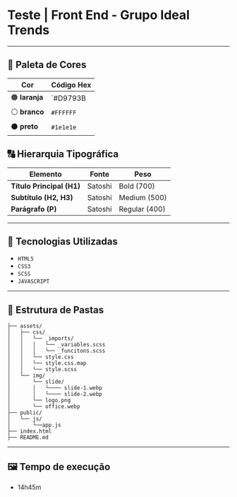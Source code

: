 # Teste | Front End - Grupo Ideal Trends

---

## 🎨 Paleta de Cores

| Cor         | Código Hex   |
|------------|------------|
| 🟠 **laranja** | `#D9793B | #c76531` |
| ⚪ **branco** | `#FFFFFF` |
| ⚫ **preto** | `#1e1e1e` |

## 🔠 Hierarquia Tipográfica

| Elemento         | Fonte       | Peso  |
|-----------------|------------|------|
| **Título Principal (H1)** | Satoshi | Bold (700) |
| **Subtítulo (H2, H3)** | Satoshi | Medium (500) |
| **Parágrafo (P)** | Satoshi | Regular (400) |

---

## 🧱 Tecnologias Utilizadas

- ``HTML5``
- ``CSS3``
- ``SCSS``
- ``JAVASCRIPT``

---

## 📂 Estrutura de Pastas

```
├── assets/
│   ├── css/                                    
│   │   └── _imports/           
│   │   │   └── _variables.scss
│   │   │   └── _funcitons.scss        
│   │   └── style.css
│   │   └── style.css.map
│   │   └── style.scss
│   └── img/
│       └── slide/
│       │   └──── slide-1.webp                  
│       │   └──── slide-2.webp                  
│       └── logo.png                            
│       └── office.webp
├── public/    
│   └── js/
│       └──app.js                
├── index.html                                  
├── README.md                                   
```

---

## 🖼️ Tempo de execução

- 14h45m
